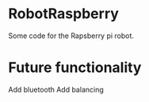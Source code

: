 # RobotRaspberry
Some code for the Rapsberry pi robot. 

# Future functionality
Add bluetooth
Add balancing
